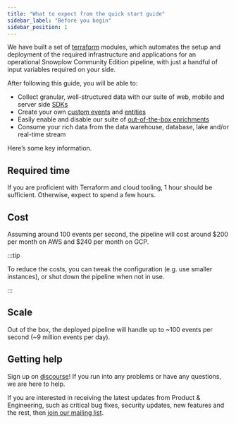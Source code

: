 ```yaml
---
title: "What to expect from the quick start guide"
sidebar_label: "Before you begin"
sidebar_position: 1
---
```


We have built a set of [terraform](https://www.terraform.io/docs/language/modules/develop/index.html) modules, which automates the setup and deployment of the required infrastructure and applications for an operational Snowplow Community Edition pipeline, with just a handful of input variables required on your side.

After following this guide, you will be able to: 

- Collect granular, well-structured data with our suite of web, mobile and server side [SDKs](/docs/sources/trackers/index.md)
- Create your own [custom events](/docs/understanding-your-pipeline/events/index.md#self-describing-events) and [entities](/docs/understanding-your-pipeline/entities/index.md#custom-entities)
- Easily enable and disable our suite of [out-of-the-box enrichments](/docs/enriching-your-data/available-enrichments/index.md)
- Consume your rich data from the data warehouse, database, lake and/or real-time stream

Here’s some key information.

## Required time

If you are proficient with Terraform and cloud tooling, 1 hour should be sufficient. Otherwise, expect to spend a few hours.

## Cost

Assuming around 100 events per second, the pipeline will cost around $200 per month on AWS and $240 per month on GCP.

:::tip

To reduce the costs, you can tweak the configuration (e.g. use smaller instances), or shut down the pipeline when not in use.

:::

## Scale

Out of the box, the deployed pipeline will handle up to ~100 events per second (~9 million events per day).

## Getting help

Sign up on [discourse](https://discourse.snowplow.io/)! If you run into any problems or have any questions, we are here to help.

If you are interested in receiving the latest updates from Product & Engineering, such as critical bug fixes, security updates, new features and the rest, then [join our mailing list](https://info.snowplow.io/newsletter-signup).
